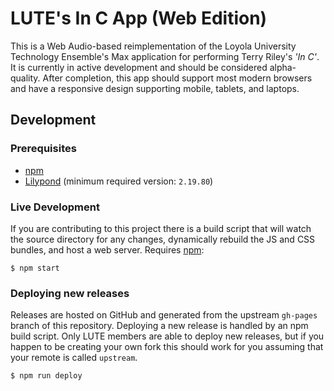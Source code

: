 # LUTE's In C App (Web Edition)

This is a Web Audio-based reimplementation of the Loyola University Technology
Ensemble's Max application for performing Terry Riley's *'In C'*. It is
currently in active development and should be considered alpha-quality. After
completion, this app should support most modern browsers and have a responsive
design supporting mobile, tablets, and laptops.

## Development

### Prerequisites

* [npm][npm]
* [Lilypond][ly] (minimum required version: `2.19.80`)

[npm]: https://www.npmjs.com/
[ly]: https://lilypond.org/

### Live Development

If you are contributing to this project there is a build script that will watch
the source directory for any changes, dynamically rebuild the JS and CSS bundles, and host a web server. Requires [npm][npm]:

```
$ npm start
```

### Deploying new releases

Releases are hosted on GitHub and generated from the upstream `gh-pages` branch
of this repository. Deploying a new release is handled by an npm build script.
Only LUTE members are able to deploy new releases, but if you happen to be
creating your own fork this should work for you assuming that your remote is
called `upstream`.

```
$ npm run deploy
```
